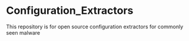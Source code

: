 # Configuration_Extractors
This repository is for open source configuration extractors for commonly seen malware
